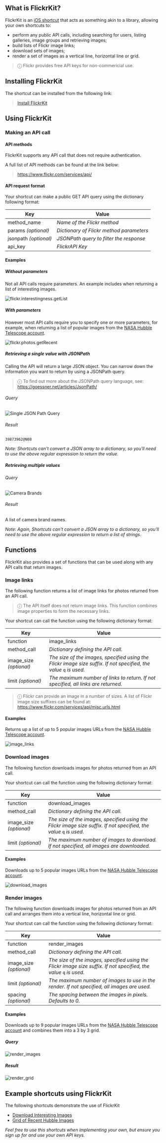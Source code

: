 ## What is FlickrKit?

FlickrKit is an [iOS shortcut](https://support.apple.com/guide/shortcuts/welcome/ios) that acts as something akin to a library, allowing your own shortcuts to:

* perform any public API calls, including searching for users, listing galleries, image groups and retrieving images;
* build lists of Flickr image links;
* download sets of images;
* render a set of images as a vertical line, horizontal line or grid.
	
> ⓘ Flickr provides free API keys for non-commericial use.

## Installing FlickrKit

The shortcut can be installed from the following link:

> [Install FlickrKit](https://routinehub.co/shortcut/1022)
	

## Using FlickrKit

### Making an API call

#### API methods

FlickrKit supports any API call that does not require authentication.

A full list of API methods can be found at the link below:

> https://www.flickr.com/services/api/

#### API request format

Your shortcut can make a public GET API query using the dictionary following format:

Key | Value
----|------
method_name | _Name of the Flickr method_
params _(optional)_ | _Dictionary of Flickr method parameters_
jsonpath _(optional)_ | _JSONPath query to filter the response_
api_key | _FlickrAPI Key_

#### Examples

##### Without parameters

Not all API calls require parameters. An example includes when returning a list of interesting images.

![flickr.interestingness.getList](https://i.imgur.com/uUDBCzS.png)

##### With parameters

However most API calls require you to specify one or more parameters, for example, when returning a list of popular images from the [NASA Hubble Telescope account](https://www.flickr.com/photos/nasahubble).

![flickr.photos.getRecent](https://i.imgur.com/KFsbYke.jpg)

##### Retrieving a single value with JSONPath

Calling the API will return a large JSON object. You can narrow down the information you want to return by using a JSONPath query.

> ⓘ To find out more about the JSONPath query language, see: https://goessner.net/articles/JsonPath/

###### Query

![Single JSON Path Query](https://i.imgur.com/WYlc9jl.png)

###### Result

```
39873962@N08
```

_*Note:* Shortcuts can't convert a JSON array to a dictionary, so you'll need to use the above regular expression to return the value._

##### Retrieving multiple values

###### Query

![Camera Brands](https://i.imgur.com/qImVdi3.png)

###### Result

A list of camera brand names.

_*Note:* Again, Shortcuts can't convert a JSON array to a dictionary, so you'll need to use the above regular expression to return a list of strings._


## Functions

FlickrKit also provides a set of functions that can be used along with any API calls that return images.

### Image links

The following function returns a list of image links for photos returned from an API call.

> ⓘ The API itself does not return image links. This function combines image properties to form the necessary links.

Your shortcut can call the function using the following dictionary format:

Key | Value
----|------
function | image_links
method_call | _Dictionary defining the API call._
image\_size _(optional)_ | _The size of the images, specified using the Flickr image size suffix. If not specified, the value_ ```q``` _is used._
limit _(optional)_| _The maximum number of links to return. If not specified, all links are returned._

> ⓘ Flickr can provide an image in a number of sizes. A list of Flickr image size suffixes can be found at: https://www.flickr.com/services/api/misc.urls.html

#### Examples

Returns up a list of up to 5 popular images URLs from the [NASA Hubble Telescope account](https://www.flickr.com/photos/nasahubble).

![image_links](https://i.imgur.com/ajfE0Bt.png)

### Download images

The following function downloads images for photos returned from an API call.

Your shortcut can call the function using the following dictionary format:

Key | Value
----|------
function | download_images
method_call | _Dictionary defining the API call._
image\_size _(optional)_ | _The size of the images, specified using the Flickr image size suffix. If not specified, the value_ ```q``` _is used._
limit _(optional)_| _The maximum number of images to download. If not specified, all images are downloaded._

#### Examples

Downloads up to 5 popular images URLs from the [NASA Hubble Telescope account](https://www.flickr.com/photos/nasahubble).

![download_images](https://i.imgur.com/4dS7CAP.png)

### Render images

The following function downloads images for photos returned from an API call and arranges them into a vertical line, horizontal line or grid.

Your shortcut can call the function using the following dictionary format:

Key | Value
----|------
function | render_images
method_call | _Dictionary defining the API call._
image\_size _(optional)_ | _The size of the images, specified using the Flickr image size suffix. If not specified, the value_ ```q``` _is used._
limit _(optional)_| _The maximum number of images to use in the render. If not specified, all images are used._
spacing _(optional)_ | _The spacing between the images in pixels. Defaults to 0._

#### Examples

Downloads up to 9 popular images URLs from the [NASA Hubble Telescope account](https://www.flickr.com/photos/nasahubble) and combines them into a 3 by 3 grid.

##### Query

![render_images](https://i.imgur.com/zdKWCA4.png)

##### Result

![render_grid](https://i.imgur.com/V8qvgy1.jpg)


## Example shortcuts using FlickrKit

The following shortcuts demonstrate the use of FlickrKit

- [Download Interesting Images](https://routinehub.co/shortcut/1035)
- [Grid of Recent Hubble Images](https://routinehub.co/shortcut/1036)

_Feel free to use this shortcuts when implementing your own, but ensure you sign up for and use your own API keys._